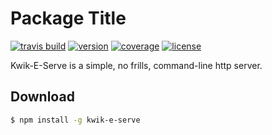 # Package Title

[![travis build](https://img.shields.io/travis/tsck/kwik-e-serve.svg)](https://travis-ci.org/tsck/kwik-e-serve)
[![version](https://img.shields.io/npm/v/kwik-e-serve.svg)](https://www.npmjs.com/package/kwik-e-serve)
[![coverage](https://img.shields.io/codecov/c/github/tsck/kwik-e-serve.svg)](https://codecov.io/gh/tsck/kwik-e-serve)
[![license](https://img.shields.io/github/license/tsck/kwik-e-serve.svg)](https://github.com/tsck/kwik-e-serve/blob/master/LICENSE)


Kwik-E-Serve is a simple, no frills, command-line http server.


## Download
```bash
$ npm install -g kwik-e-serve
```
